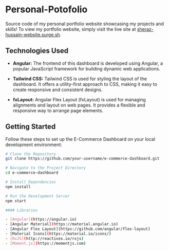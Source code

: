 # Personal-Potofolio

Source code of my personal portfolio website showcasing my projects and skills!
To view my portfolio website, simply visit the live site at [sheraz-hussain-website.surge.sh](https://sheraz-hussain-website.surge.sh).

## Technologies Used

- **Angular:** The frontend of this dashboard is developed using Angular, a popular JavaScript framework for building dynamic web applications.

- **Tailwind CSS:** Tailwind CSS is used for styling the layout of the dashboard. It offers a utility-first approach to CSS, making it easy to create responsive and consistent designs.

- **fxLayout:** Angular Flex Layout (fxLayout) is used for managing alignments and layout on web pages. It provides a flexible and responsive way to arrange page elements.

## Getting Started

Follow these steps to set up the E-Commerce Dashboard on your local development environment:

```bash
# Clone the Repository
git clone https://github.com/your-username/e-commerce-dashboard.git

# Navigate to the Project Directory
cd e-commerce-dashboard

# Install Dependencies
npm install

# Run the Development Server
npm start

#### Libraries

- [Angular](https://angular.io)
- [Angular Material](https://material.angular.io)
- [Angular Flex Layout](https://github.com/angular/flex-layout)
- [Material Icons](https://material.io/icons/)
- [RxJS](http://reactivex.io/rxjs)
- [Moment.js](https://momentjs.com)
```
